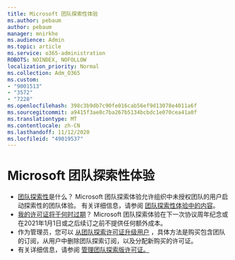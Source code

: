 ```yaml
---
title: Microsoft 团队探索性体验
ms.author: pebaum
author: pebaum
manager: mnirkhe
ms.audience: Admin
ms.topic: article
ms.service: o365-administration
ROBOTS: NOINDEX, NOFOLLOW
localization_priority: Normal
ms.collection: Adm_O365
ms.custom:
- "9001513"
- "3572"
- "7228"
ms.openlocfilehash: 398c3b9db7c90fe016cab56ef9d13078e4011a6f
ms.sourcegitcommit: a9415f3ae8c7ba267b5134bcbdc1e070cea41a0f
ms.translationtype: MT
ms.contentlocale: zh-CN
ms.lasthandoff: 11/12/2020
ms.locfileid: "49019537"
---
```

# <a name="microsoft-teams-exploratory-experience"></a>Microsoft 团队探索性体验

- [团队探索性](https://docs.microsoft.com/microsoftteams/teams-exploratory)是什么？ Microsoft 团队探索体验允许组织中未授权团队的用户启动探索性的团队体验。 有关详细信息，请参阅 [团队探索性体验中的内容](https://docs.microsoft.com/microsoftteams/teams-exploratory#whats-in-the-teams-exploratory-experience)。
- [我的许可证将于何时过期](https://docs.microsoft.com/microsoftteams/teams-exploratory#how-long-does-the-teams-exploratory-experience-last)？ Microsoft 团队探索体验在下一次协议周年纪念或在2021年1月1日或之后续订之前不提供任何额外成本。
- 作为管理员，您可以 [从团队探索许可证升级用户](https://docs.microsoft.com/microsoftteams/teams-exploratory#upgrade-users-from-the-teams-exploratory-license) ，具体方法是购买包含团队的订阅，从用户中删除团队探索订阅，以及分配新购买的许可证。
- 有关详细信息，请参阅 [管理团队探索版许可证。](https://docs.microsoft.com/microsoftteams/teams-exploratory)